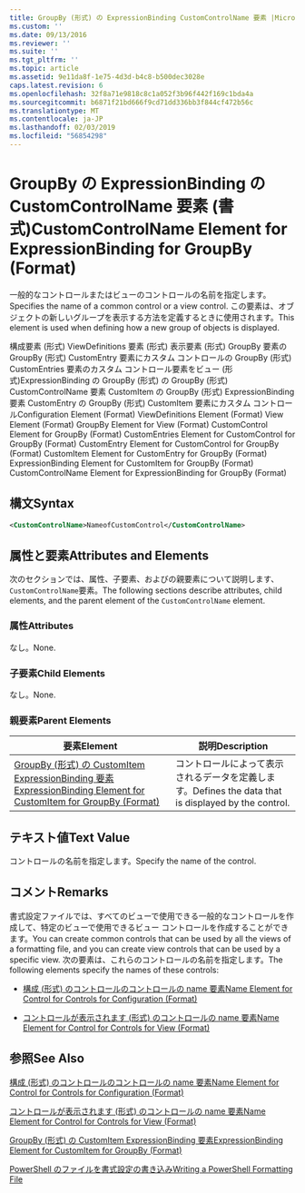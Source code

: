 ```yaml
---
title: GroupBy (形式) の ExpressionBinding CustomControlName 要素 |Microsoft Docs
ms.custom: ''
ms.date: 09/13/2016
ms.reviewer: ''
ms.suite: ''
ms.tgt_pltfrm: ''
ms.topic: article
ms.assetid: 9e11da8f-1e75-4d3d-b4c8-b500dec3028e
caps.latest.revision: 6
ms.openlocfilehash: 32f8a71e9818c8c1a052f3b96f442f169c1bda4a
ms.sourcegitcommit: b6871f21bd666f9cd71dd336bb3f844cf472b56c
ms.translationtype: MT
ms.contentlocale: ja-JP
ms.lasthandoff: 02/03/2019
ms.locfileid: "56854298"
---
```

# <a name="customcontrolname-element-for-expressionbinding-for-groupby-format"></a><span data-ttu-id="afe6a-102">GroupBy の ExpressionBinding の CustomControlName 要素 (書式)</span><span class="sxs-lookup"><span data-stu-id="afe6a-102">CustomControlName Element for ExpressionBinding for GroupBy (Format)</span></span>

<span data-ttu-id="afe6a-103">一般的なコントロールまたはビューのコントロールの名前を指定します。</span><span class="sxs-lookup"><span data-stu-id="afe6a-103">Specifies the name of a common control or a view control.</span></span> <span data-ttu-id="afe6a-104">この要素は、オブジェクトの新しいグループを表示する方法を定義するときに使用されます。</span><span class="sxs-lookup"><span data-stu-id="afe6a-104">This element is used when defining how a new group of objects is displayed.</span></span>

<span data-ttu-id="afe6a-105">構成要素 (形式) ViewDefinitions 要素 (形式) 表示要素 (形式) GroupBy 要素の GroupBy (形式) CustomEntry 要素にカスタム コントロールの GroupBy (形式) CustomEntries 要素のカスタム コントロール要素をビュー (形式)ExpressionBinding の GroupBy (形式) の GroupBy (形式) CustomControlName 要素 CustomItem の GroupBy (形式) ExpressionBinding 要素 CustomEntry の GroupBy (形式) CustomItem 要素にカスタム コントロール</span><span class="sxs-lookup"><span data-stu-id="afe6a-105">Configuration Element (Format) ViewDefinitions Element (Format) View Element (Format) GroupBy Element for View (Format) CustomControl Element for GroupBy (Format) CustomEntries Element for CustomControl for GroupBy (Format) CustomEntry Element for CustomControl for GroupBy (Format) CustomItem Element for CustomEntry for GroupBy (Format) ExpressionBinding Element for CustomItem for GroupBy (Format) CustomControlName Element for ExpressionBinding for GroupBy (Format)</span></span>

## <a name="syntax"></a><span data-ttu-id="afe6a-106">構文</span><span class="sxs-lookup"><span data-stu-id="afe6a-106">Syntax</span></span>

```xml
<CustomControlName>NameofCustomControl</CustomControlName>
```

## <a name="attributes-and-elements"></a><span data-ttu-id="afe6a-107">属性と要素</span><span class="sxs-lookup"><span data-stu-id="afe6a-107">Attributes and Elements</span></span>

<span data-ttu-id="afe6a-108">次のセクションでは、属性、子要素、およびの親要素について説明します、`CustomControlName`要素。</span><span class="sxs-lookup"><span data-stu-id="afe6a-108">The following sections describe attributes, child elements, and the parent element of the `CustomControlName` element.</span></span>

### <a name="attributes"></a><span data-ttu-id="afe6a-109">属性</span><span class="sxs-lookup"><span data-stu-id="afe6a-109">Attributes</span></span>

<span data-ttu-id="afe6a-110">なし。</span><span class="sxs-lookup"><span data-stu-id="afe6a-110">None.</span></span>

### <a name="child-elements"></a><span data-ttu-id="afe6a-111">子要素</span><span class="sxs-lookup"><span data-stu-id="afe6a-111">Child Elements</span></span>

<span data-ttu-id="afe6a-112">なし。</span><span class="sxs-lookup"><span data-stu-id="afe6a-112">None.</span></span>

### <a name="parent-elements"></a><span data-ttu-id="afe6a-113">親要素</span><span class="sxs-lookup"><span data-stu-id="afe6a-113">Parent Elements</span></span>

|<span data-ttu-id="afe6a-114">要素</span><span class="sxs-lookup"><span data-stu-id="afe6a-114">Element</span></span>|<span data-ttu-id="afe6a-115">説明</span><span class="sxs-lookup"><span data-stu-id="afe6a-115">Description</span></span>|
|-------------|-----------------|
|[<span data-ttu-id="afe6a-116">GroupBy (形式) の CustomItem ExpressionBinding 要素</span><span class="sxs-lookup"><span data-stu-id="afe6a-116">ExpressionBinding Element for CustomItem for GroupBy (Format)</span></span>](./expressionbinding-element-for-customitem-for-groupby-format.md)|<span data-ttu-id="afe6a-117">コントロールによって表示されるデータを定義します。</span><span class="sxs-lookup"><span data-stu-id="afe6a-117">Defines the data that is displayed by the control.</span></span>|

## <a name="text-value"></a><span data-ttu-id="afe6a-118">テキスト値</span><span class="sxs-lookup"><span data-stu-id="afe6a-118">Text Value</span></span>

<span data-ttu-id="afe6a-119">コントロールの名前を指定します。</span><span class="sxs-lookup"><span data-stu-id="afe6a-119">Specify the name of the control.</span></span>

## <a name="remarks"></a><span data-ttu-id="afe6a-120">コメント</span><span class="sxs-lookup"><span data-stu-id="afe6a-120">Remarks</span></span>

<span data-ttu-id="afe6a-121">書式設定ファイルでは、すべてのビューで使用できる一般的なコントロールを作成して、特定のビューで使用できるビュー コントロールを作成することができます。</span><span class="sxs-lookup"><span data-stu-id="afe6a-121">You can create common controls that can be used by all the views of a formatting file, and you can create view controls that can be used by a specific view.</span></span> <span data-ttu-id="afe6a-122">次の要素は、これらのコントロールの名前を指定します。</span><span class="sxs-lookup"><span data-stu-id="afe6a-122">The following elements specify the names of these controls:</span></span>

- [<span data-ttu-id="afe6a-123">構成 (形式) のコントロールのコントロールの name 要素</span><span class="sxs-lookup"><span data-stu-id="afe6a-123">Name Element for Control for Controls for Configuration (Format)</span></span>](./name-element-for-control-for-controls-for-configuration-format.md)

- [<span data-ttu-id="afe6a-124">コントロールが表示されます (形式) のコントロールの name 要素</span><span class="sxs-lookup"><span data-stu-id="afe6a-124">Name Element for Control for Controls for View (Format)</span></span>](./name-element-for-control-for-controls-for-view-format.md)

## <a name="see-also"></a><span data-ttu-id="afe6a-125">参照</span><span class="sxs-lookup"><span data-stu-id="afe6a-125">See Also</span></span>

[<span data-ttu-id="afe6a-126">構成 (形式) のコントロールのコントロールの name 要素</span><span class="sxs-lookup"><span data-stu-id="afe6a-126">Name Element for Control for Controls for Configuration (Format)</span></span>](./name-element-for-control-for-controls-for-configuration-format.md)

[<span data-ttu-id="afe6a-127">コントロールが表示されます (形式) のコントロールの name 要素</span><span class="sxs-lookup"><span data-stu-id="afe6a-127">Name Element for Control for Controls for View (Format)</span></span>](./name-element-for-control-for-controls-for-view-format.md)

[<span data-ttu-id="afe6a-128">GroupBy (形式) の CustomItem ExpressionBinding 要素</span><span class="sxs-lookup"><span data-stu-id="afe6a-128">ExpressionBinding Element for CustomItem for GroupBy (Format)</span></span>](./expressionbinding-element-for-customitem-for-groupby-format.md)

[<span data-ttu-id="afe6a-129">PowerShell のファイルを書式設定の書き込み</span><span class="sxs-lookup"><span data-stu-id="afe6a-129">Writing a PowerShell Formatting File</span></span>](./writing-a-powershell-formatting-file.md)
